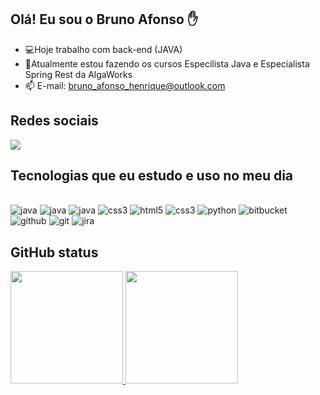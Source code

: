 ## Olá! Eu sou o Bruno Afonso ✋

- 💻Hoje trabalho com back-end (JAVA)
- 🚀Atualmente estou fazendo os cursos Especilista Java e Especialista Spring Rest da AlgaWorks
- 📫 E-mail: <a href='mailto:bruno_afonso_henrique@outlook.com'>bruno_afonso_henrique@outlook.com</a>

## Redes sociais
<a href="https://www.linkedin.com/in/bruno-afonso-henrique/">
    <img src="https://img.shields.io/badge/linkedin-%230077B5.svg?&style=for-the-badge&logo=linkedin&logoColor=white" />
</a>

## Tecnologias que eu estudo e uso no meu dia

<div style="display: inline_block"><br/>
	<img alt="java" src="https://img.shields.io/badge/Java-ED8B00?style=for-the-badge&logo=java&logoColor=white"/>
	<img alt="java" src="https://img.shields.io/badge/Spring-6DB33F?style=for-the-badge&logo=spring&logoColor=white"/>
	<img alt="java" src="https://img.shields.io/badge/Angular-DD0031?style=for-the-badge&logo=angular&logoColor=white"/>
	<img alt="css3" src="https://img.shields.io/badge/MySQL-00000F?style=for-the-badge&logo=mysql&logoColor=white"/>
	<img alt="html5" src="https://img.shields.io/badge/HTML5-E34F26?style=for-the-badge&logo=html5&logoColor=white"/>
	<img alt="css3" src="https://img.shields.io/badge/CSS-239120?&style=for-the-badge&logo=css3&logoColor=white"/>
	<img alt="python" src="https://img.shields.io/badge/Python-14354C?style=for-the-badge&logo=python&logoColor=white"/>
	<img alt="bitbucket" src="https://img.shields.io/badge/Bitbucket-0747a6?style=for-the-badge&logo=bitbucket&logoColor=white"/>
	<img alt="github" src="https://img.shields.io/badge/GitHub-100000?style=for-the-badge&logo=github&logoColor=white"/>
	<img alt="git" src="https://img.shields.io/badge/GIT-E44C30?style=for-the-badge&logo=git&logoColor=white"/>
	<img alt="jira" src="https://img.shields.io/badge/Jira-0052CC?style=for-the-badge&logo=Jira&logoColor=white"/>
</div>

## GitHub status
<div >
  <a href="https://github.com/BrunoAfonsoHenrique">
  <img height="180em" src="https://github-readme-stats.vercel.app/api?username=BrunoAfonsoHenrique&show_icons=true&theme=dracula&include_all_commits=true&count_private=true"/>
  <img height="180em" src="https://github-readme-stats.vercel.app/api/top-langs/?username=BrunoAfonsoHenrique&layout=compact&langs_count=7&theme=dracula"/>
</div>
